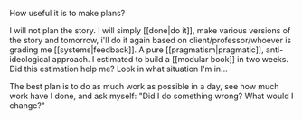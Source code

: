 How useful it is to make plans?

I will not plan the story. I will simply [[done|do it]], make various versions of the story and tomorrow, i'll do it again based on client/professor/whoever is grading me [[systems|feedback]].
A pure [[pragmatism|pragmatic]], anti-ideological approach.
I estimated to build a [[modular book]] in two weeks. Did this estimation help me? Look in what situation I'm in...

The best plan is to do as much work as possible in a day, see how much work have I done, and ask myself: "Did I do something wrong? What would I change?"

